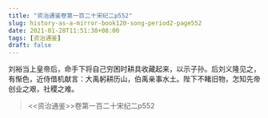 ```yaml
---
title: "资治通鉴卷第一百二十宋纪二p552"
slug: history-as-a-mirror-book120-song-period2-page552
date: 2021-01-28T11:51:38+08:00
tags: [资治通鉴]
draft: false
---
```


刘裕当上皇帝后，命手下将自己穷困时耕具收藏起来，以示子孙。后刘义隆见之，有惭色，近侍借机献言：大禹躬耕历山，伯禹亲事水土。陛下不睹旧物，怎知先帝创业之艰，社稷之难。
> <<资治通鉴>>卷第一百二十宋纪二p552
